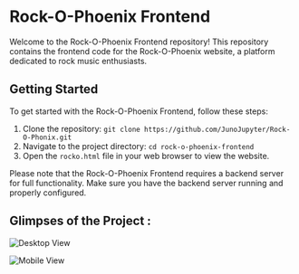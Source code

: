 # Rock-O-Phoenix Frontend

Welcome to the Rock-O-Phoenix Frontend repository! This repository contains the frontend code for the Rock-O-Phoenix website, a platform dedicated to rock music enthusiasts.

## Getting Started

To get started with the Rock-O-Phoenix Frontend, follow these steps:

1. Clone the repository: `git clone https://github.com/JunoJupyter/Rock-O-Phonix.git`
2. Navigate to the project directory: `cd rock-o-phoenix-frontend`
3. Open the `rocko.html` file in your web browser to view the website.

Please note that the Rock-O-Phoenix Frontend requires a backend server for full functionality.
Make sure you have the backend server running and properly configured.

## Glimpses of the Project : 

![Desktop View](https://drive.google.com/file/d/18C5Qx-e5pHaexb45qt8dp-9BvXDQrIxG/view?usp=share_link)

![Mobile View](https://drive.google.com/file/d/1efooGj2k58FxYCv51REjhp13LbhwYM66/view?usp=share_link)
